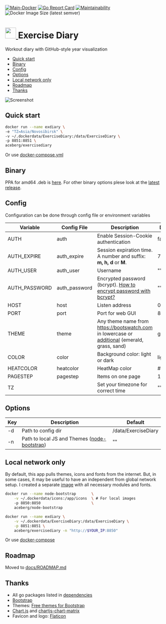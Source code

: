 [![Main-Docker](https://github.com/aceberg/exercisediary/actions/workflows/main-docker.yml/badge.svg)](https://github.com/aceberg/exercisediary/actions/workflows/main-docker.yml)
[![Go Report Card](https://goreportcard.com/badge/github.com/aceberg/exercisediary)](https://goreportcard.com/report/github.com/aceberg/exercisediary)
[![Maintainability](https://api.codeclimate.com/v1/badges/e8f67994120fc7936aeb/maintainability)](https://codeclimate.com/github/aceberg/ExerciseDiary/maintainability)
![Docker Image Size (latest semver)](https://img.shields.io/docker/image-size/aceberg/exercisediary)

<h1><a href="https://github.com/aceberg/exercisediary">
    <img src="https://raw.githubusercontent.com/aceberg/exercisediary/main/assets/logo.png" width="35" />
</a>Exercise Diary</h1>

Workout diary with GitHub-style year visualization

- [Quick start](https://github.com/aceberg/exercisediary#quick-start)
- [Binary](https://github.com/aceberg/exercisediary#binary)
- [Config](https://github.com/aceberg/exercisediary#config)
- [Options](https://github.com/aceberg/exercisediary#options)
- [Local network only](https://github.com/aceberg/exercisediary#local-network-only)
- [Roadmap](https://github.com/aceberg/ExerciseDiary/blob/main/docs/ROADMAP.md)
- [Thanks](https://github.com/aceberg/exercisediary#thanks)


![Screenshot](https://raw.githubusercontent.com/aceberg/ExerciseDiary/main/assets/Screenshot.png)

## Quick start

```sh
docker run --name exdiary \
-e "TZ=Asia/Novosibirsk" \
-v ~/.dockerdata/ExerciseDiary:/data/ExerciseDiary \
-p 8851:8851 \
aceberg/exercisediary
```
Or use [docker-compose.yml](docker-compose.yml)

## Binary
PPA for amd64 .deb is [here](https://github.com/aceberg/ppa). For other binary options plese look at the [latest release](https://github.com/aceberg/ExerciseDiary/releases/latest).

## Config
Configuration can be done through config file or environment variables

| Variable  | Config File | Description | Default |
| --------  | ----------- | ----------- | ------- |
| AUTH | auth | Enable Session-Cookie authentication | false |
| AUTH_EXPIRE | auth_expire | Session expiration time. A number and suffix: **m, h, d** or **M**. | 7d |
| AUTH_USER | auth_user | Username | "" |
| AUTH_PASSWORD | auth_password | Encrypted password (bcrypt). [How to encrypt password with bcrypt?](docs/BCRYPT.md) | "" |
| HOST | host | Listen address | 0.0.0.0 |
| PORT   | port | Port for web GUI | 8851 |
| THEME | theme | Any theme name from https://bootswatch.com in lowercase or [additional](https://github.com/aceberg/aceberg-bootswatch-fork) (emerald, grass, sand)| grass |
| COLOR | color | Background color: light or dark | light |
| HEATCOLOR | heatcolor | HeatMap color | #03a70c |
| PAGESTEP | pagestep | Items on one page | 10 |
| TZ | | Set your timezone for correct time | "" |

## Options

| Key  | Description | Default | 
| --------  | ----------- | ------- | 
| -d | Path to config dir | /data/ExerciseDiary | 
| -n | Path to local JS and Themes ([node-bootstrap](https://github.com/aceberg/my-dockerfiles/tree/main/node-bootstrap)) | "" | 

## Local network only
By default, this app pulls themes, icons and fonts from the internet. But, in some cases, it may be useful to have an independent from global network setup. I created a separate [image](https://github.com/aceberg/my-dockerfiles/tree/main/node-bootstrap) with all necessary modules and fonts.    
```sh
docker run --name node-bootstrap       \
    -v ~/.dockerdata/icons:/app/icons  \ # For local images
    -p 8850:8850                       \
    aceberg/node-bootstrap
```
```sh
docker run --name exdiary \
    -v ~/.dockerdata/ExerciseDiary:/data/ExerciseDiary \
    -p 8851:8851 \
    aceberg/exercisediary -n "http://$YOUR_IP:8850"
```
Or use [docker-compose](docker-compose-local.yml)

## Roadmap
Moved to [docs/ROADMAP.md](docs/ROADMAP.md)

## Thanks
- All go packages listed in [dependencies](https://github.com/aceberg/exercisediary/network/dependencies)
- [Bootstrap](https://getbootstrap.com/)
- Themes: [Free themes for Bootstrap](https://bootswatch.com)
- [Chart.js](https://github.com/chartjs/Chart.js) and [chartjs-chart-matrix](https://github.com/kurkle/chartjs-chart-matrix)
- Favicon and logo: [Flaticon](https://www.flaticon.com/icons/)